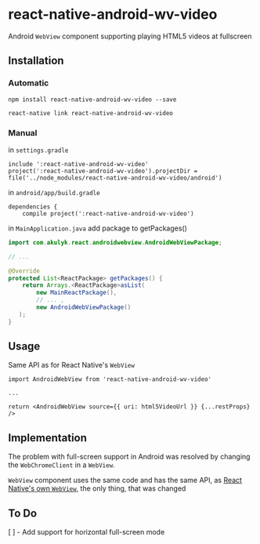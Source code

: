 # react-native-android-wv-video
Android `WebView` component supporting playing HTML5 videos at fullscreen

## Installation

### Automatic

`npm install react-native-android-wv-video --save`

`react-native link react-native-android-wv-video`

### Manual
in `settings.gradle`

```
include ':react-native-android-wv-video'
project(':react-native-android-wv-video').projectDir = file('../node_modules/react-native-android-wv-video/android')
```

in `android/app/build.gradle`

```
dependencies {
    compile project(':react-native-android-wv-video')
```

in `MainApplication.java`
add package to getPackages()

```java
import com.akulyk.react.androidwebview.AndroidWebViewPackage;

// ...

@Override
protected List<ReactPackage> getPackages() {
    return Arrays.<ReactPackage>asList(
        new MainReactPackage(),
        // ... ,
        new AndroidWebViewPackage()
   );
}
```

## Usage
Same API as for React Native's `WebView`

```
import AndroidWebView from 'react-native-android-wv-video'

...

return <AndroidWebView source={{ uri: html5VideoUrl }} {...restProps} />
```

## Implementation
The problem with full-screen support in Android was resolved by changing the `WebChromeClient` in a `WebView`.

`WebView` component uses the same code and has the same API, as [React Native's own `WebView`](https://facebook.github.io/react-native/docs/webview.html), the only thing, that was changed

## To Do
[ ] - Add support for horizontal full-screen mode 